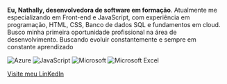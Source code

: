 **Eu, Nathally, desenvolvedora de software em formação**.
Atualmente me especializando em Front-end e JavaScript, com experiência em programação, HTML, CSS,
Banco de dados SQL e fundamentos em cloud.
Busco minha primeira oportunidade profissional na área de desenvolvimento. Buscando evoluir constantemente e sempre em constante aprendizado

![Azure](https://img.shields.io/badge/azure-%230072C6.svg?style=for-the-badge&logo=microsoftazure&logoColor=white)
	![JavaScript](https://img.shields.io/badge/javascript-%23323330.svg?style=for-the-badge&logo=javascript&logoColor=%23F7DF1E)
![Microsoft](https://img.shields.io/badge/Microsoft-0078D4?style=for-the-badge&logo=microsoft&logoColor=white)
![Microsoft Excel](https://img.shields.io/badge/Microsoft_Excel-217346?style=for-the-badge&logo=microsoft-excel&logoColor=white)


[Visite meu LinKedIn](https://www.linkedin.com/in/nathally-pena-de-sales-50b62334a/?trk=opento_sprofile_goalscard)
